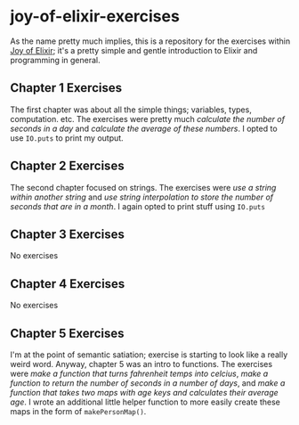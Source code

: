 # joy-of-elixir-exercises

As the name pretty much implies, this is a repository for the exercises within [Joy of Elixir](joe); it's a pretty simple and gentle introduction to Elixir and programming in general.

## Chapter 1 Exercises

The first chapter was about all the simple things; variables, types, computation. etc. The exercises were pretty much _calculate the number of seconds in a day_ and _calculate the average of these numbers_. I opted to use `IO.puts` to print my output.

## Chapter 2 Exercises

The second chapter focused on strings. The exercises were _use a string within another string_ and _use string interpolation to store the number of seconds that are in a month_. I again opted to print stuff using `IO.puts`

## Chapter 3 Exercises

No exercises

## Chapter 4 Exercises

No exercises

## Chapter 5 Exercises

I'm at the point of semantic satiation; exercise is starting to look like a really weird word. Anyway, chapter 5 was an intro to functions. The exercises were _make a function that turns fahrenheit temps into celcius_, _make a function to return the number of seconds in a number of days_, and _make a function that takes two maps with age keys and calculates their average age_. I wrote an additional little helper function to more easily create these maps in the form of `makePersonMap()`.

[joe]: https://joyofelixir.com
